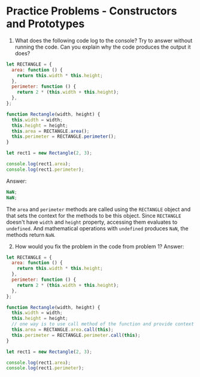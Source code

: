 # Practice Problems - Constructors and Prototypes

1. What does the following code log to the console? Try to answer without running the code. Can you explain why the code produces the output it does?

```javascript
let RECTANGLE = {
  area: function () {
    return this.width * this.height;
  },
  perimeter: function () {
    return 2 * (this.width + this.height);
  },
};

function Rectangle(width, height) {
  this.width = width;
  this.height = height;
  this.area = RECTANGLE.area();
  this.perimeter = RECTANGLE.perimeter();
}

let rect1 = new Rectangle(2, 3);

console.log(rect1.area);
console.log(rect1.perimeter);
```

Answer:

```javascript
NaN;
NaN;
```

The `area` and `perimeter` methods are called using the `RECTANGLE` object and that sets the context for the methods to be this object. Since `RECTANGLE` doesn't have `width` and `height` property, accessing them evaluates to `undefined`. And mathematical operations with `undefined` produces `NaN`, the methods return `NaN`.

2. How would you fix the problem in the code from problem 1?
   Answer:

```javascript
let RECTANGLE = {
  area: function () {
    return this.width * this.height;
  },
  perimeter: function () {
    return 2 * (this.width + this.height);
  },
};

function Rectangle(width, height) {
  this.width = width;
  this.height = height;
  // one way is to use call method of the function and provide context
  this.area = RECTANGLE.area.call(this);
  this.perimeter = RECTANGLE.perimeter.call(this);
}

let rect1 = new Rectangle(2, 3);

console.log(rect1.area);
console.log(rect1.perimeter);
```
